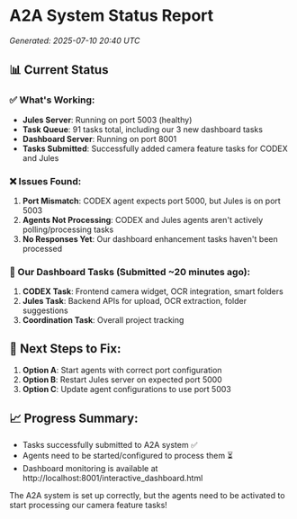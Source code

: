 # A2A System Status Report
*Generated: 2025-07-10 20:40 UTC*

## 📊 Current Status

### ✅ What's Working:
- **Jules Server**: Running on port 5003 (healthy)
- **Task Queue**: 91 tasks total, including our 3 new dashboard tasks
- **Dashboard Server**: Running on port 8001
- **Tasks Submitted**: Successfully added camera feature tasks for CODEX and Jules

### ❌ Issues Found:
1. **Port Mismatch**: CODEX agent expects port 5000, but Jules is on port 5003
2. **Agents Not Processing**: CODEX and Jules agents aren't actively polling/processing tasks
3. **No Responses Yet**: Our dashboard enhancement tasks haven't been processed

### 🎯 Our Dashboard Tasks (Submitted ~20 minutes ago):
1. **CODEX Task**: Frontend camera widget, OCR integration, smart folders
2. **Jules Task**: Backend APIs for upload, OCR extraction, folder suggestions
3. **Coordination Task**: Overall project tracking

## 🔧 Next Steps to Fix:

1. **Option A**: Start agents with correct port configuration
2. **Option B**: Restart Jules server on expected port 5000
3. **Option C**: Update agent configurations to use port 5003

## 📈 Progress Summary:
- Tasks successfully submitted to A2A system ✅
- Agents need to be started/configured to process them ⏳
- Dashboard monitoring is available at http://localhost:8001/interactive_dashboard.html

The A2A system is set up correctly, but the agents need to be activated to start processing our camera feature tasks!